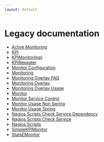 ```yaml
---
layout: default
---
```

Legacy documentation
====================

* [Active Monitoring](Active_Monitoring.html)
* [KPI](KPI.html)
* [KPIMonitorImpl](KPIMonitorImpl.html)
* [KPIRepeater](KPIRepeater.html)
* [Monitor Configuration](Monitor_Configuration.html)
* [Monitoring](Monitoring.html)
* [Monitoring Overlay FAQ](Monitoring_Overlay_FAQ.html)
* [Monitoring Overlay](Monitoring_Overlay.html)
* [Monitoring Overlay Usage](Monitoring_Overlay_Usage.html)
* [Monitor](Monitor.html)
* [Monitor Service Control](Monitor_Service_Control.html)
* [Monitor Usage Non Spring](Monitor_Usage_Non_Spring.html)
* [Monitor Usage Spring](Monitor_Usage_Spring.html)
* [Nagios Scripts Check Service Dependency](Nagios_Scripts_Check_Service_Dependency.html)
* [Nagios Scripts Check Service](Nagios_Scripts_Check_Service.html)
* [Nagios Scripts](Nagios_Scripts.html)
* [SimpleKPIMonitor](SimpleKPIMonitor.html)
* [StatsEMonitor](StatsEMonitor.html)
